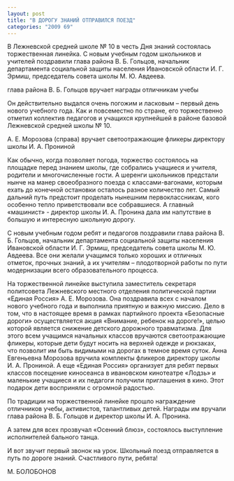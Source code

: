 ```yaml
---
layout: post
title: "В ДОРОГУ ЗНАНИЙ ОТПРАВИЛСЯ ПОЕЗД"
categories: "2009 69"
---
```


В Лежневской средней школе № 10 в честь Дня знаний состоялась торжественная линейка. С новым учебным годом школьников и учителей поздравили глава района В. Б. Гольцов, начальник департамента социальной защиты населения Ивановской области И. Г. Эрмиш, председатель совета школы М. Ю. Авдеева.

глава района В. Б. Гольцов вручает награды отличникам учебы

Он действительно выдался очень погожим и ласковым – первый день нового учебного года. Как и повсеместно по стране, его торжественно отметил коллектив педагогов и учащихся крупнейшей в районе базовой Лежневской средней школы № 10.

А. Е. Морозова (справа) вручает светоотражающие фликеры директору школы И. А. Прониной

Как обычно, когда позволяет погода, торжество состоялось на площадке перед знанием школы, где собрались учащиеся и учителя, родители и многочисленные гости. А шеренги школьников предстали нынче на манер своеобразного поезда с классами-вагонами, которым ехать до конечной остановки осталось разное количество лет. Самый дальний путь предстоит проделать нынешним первоклассникам, кого особенно тепло приветствовали все собравшиеся. А главный «машинист» - директор школы И. А. Пронина дала им напутствие в большую и интересную школьную дорогу.

С новым учебным годом ребят и педагогов поздравили глава района В. Б. Гольцов, начальник департамента социальной защиты населения Ивановской области И. Г. Эрмиш, председатель совета школы М. Ю. Авдеева. Все они желали учащимся только хороших и отличных отметок, прочных знаний, а их учителям – плодотворной работы по пути модернизации всего образовательного процесса.

На торжественной линейке выступила заместитель секретаря политсовета Лежневского местного отделения политической партии «Единая Россия» А. Е. Морозова. Она поздравила всех с началом нового учебного года и выполнила приятную и важную миссию. Дело в том, что в настоящее время в рамках партийного проекта «Безопасные дороги» осуществляется акция «Внимание, ребенок на дороге!», целью которой является снижение детского дорожного травматизма. Для этого всем учащимся начальных классов вручаются светоотражающие фликеры, которые дети будут носить на верхней одежде и рюкзаках, что позволит им быть видимыми на дорогах в темное время суток. Анна Евгеньевна Морозова вручила комплекты фликеров директору школы И. А. Прониной. А еще «Единая Россия» организует для ребят первых классов посещение киносеанса в ивановском кинотеатре «Лодзь» и маленькие учащиеся и их педагоги получили приглашения в кино. Этот подарок дети восприняли с огромной радостью.

По традиции на торжественной линейке прошло награждение отличников учебы, активистов, талантливых детей. Награды им вручали глава района В. Б. Гольцов и директор школы И. А. Пронина.

А затем для всех прозвучал «Осенний блюз», состоялось выступление исполнителей бального танца.

И вот звучит первый звонок на урок. Школьный поезд отправляется в путь по дороге знаний. Счастливого пути, ребята!

М. БОЛОБОНОВ


